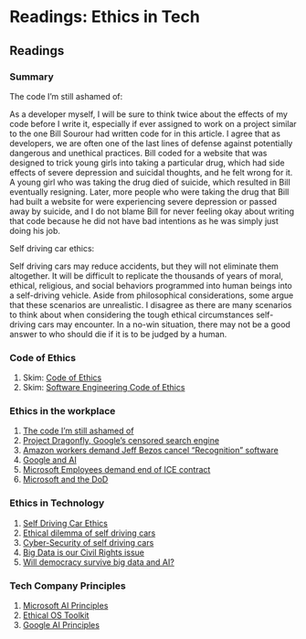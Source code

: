 # Readings: Ethics in Tech

## Readings

### Summary

The code I’m still ashamed of:

As a developer myself, I will be sure to think twice about the effects of my code before I write it, especially if ever assigned to work on a project similar to the one Bill Sourour had written code for in this article. I agree that as developers, we are often one of the last lines of defense against potentially dangerous and unethical practices. Bill coded for a website that was designed to trick young girls into taking a particular drug, which had side effects of severe depression and suicidal thoughts, and he felt wrong for it. A young girl who was taking the drug died of suicide, which resulted in Bill eventually resigning. Later, more people who were taking the drug that Bill had built a website for were experiencing severe depression or passed away by suicide, and I do not blame Bill for never feeling okay about writing that code because he did not have bad intentions as he was simply just doing his job.

Self driving car ethics:

Self driving cars may reduce accidents, but they will not eliminate them altogether. It will be difficult to replicate the thousands of years of moral, ethical, religious, and social behaviors programmed into human beings into a self-driving vehicle. Aside from philosophical considerations, some argue that these scenarios are unrealistic. I disagree as there are many scenarios to think about when considering the tough ethical circumstances self-driving cars may encounter. In a no-win situation, there may not be a good answer to who should die if it is to be judged by a human.

### Code of Ethics

1. Skim: [Code of Ethics](https://www.acm.org/code-of-ethics)
2. Skim: [Software Engineering Code of Ethics](https://ethics.acm.org/code-of-ethics/software-engineering-code/)

### Ethics in the workplace

1. [The code I’m still ashamed of](https://medium.freecodecamp.org/the-code-im-still-ashamed-of-e4c021dff55e)
2. [Project Dragonfly, Google’s censored search engine](https://www.vox.com/2018/8/17/17704526/google-dragonfly-censored-search-engine-china)
3. [Amazon workers demand Jeff Bezos cancel “Recognition” software](https://gizmodo.com/amazon-workers-demand-jeff-bezos-cancel-face-recognitio-1827037509)
4. [Google and AI](https://gizmodo.com/in-reversal-google-says-its-ai-will-not-be-used-for-we-1826649327)
5. [Microsoft Employees demand end of ICE contract](https://web.archive.org/web/20211124172013/https://www.nytimes.com/2018/06/19/technology/tech-companies-immigration-border.html)
6. [Microsoft and the DoD](https://web.archive.org/web/20200616232735/https://www.businessinsider.com/microsoft-employees-protest-contract-us-army-hololens-2019-2)

### Ethics in Technology

1. [Self Driving Car Ethics](https://www.freep.com/story/money/cars/2017/11/21/self-driving-cars-ethics/804805001/)
2. [Ethical dilemma of self driving cars](https://www.theglobeandmail.com/globe-drive/culture/technology/the-ethical-dilemmas-of-self-drivingcars/article37803470/)
3. [Cyber-Security of self driving cars](https://phys.org/news/2017-02-cybersecurity-self-driving-cars.html)
4. [Big Data is our Civil Rights issue](http://solveforinteresting.com/big-data-is-our-generations-civil-rights-issue-and-we-dont-know-it/)
5. [Will democracy survive big data and AI?](https://www.scientificamerican.com/article/will-democracy-survive-big-data-and-artificial-intelligence/)

### Tech Company Principles

1. [Microsoft AI Principles](https://www.microsoft.com/en-us/AI/our-approach-to-ai)
2. [Ethical OS Toolkit](https://ethicalos.org/)
3. [Google AI Principles](https://www.blog.google/technology/ai/ai-principles/)

